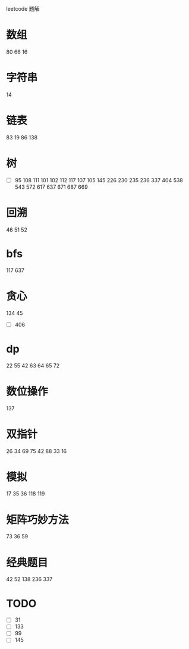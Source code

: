 leetcode 题解 
# 数组
80
66
16

# 字符串
14


# 链表
83
19
86
138

# 树
- [ ] 95
108
111
101
102
112
117
107
105
145
226
230
235
236
337
404
538
543
572
617
637
671
687
669

# 回溯
46
51
52

# bfs
117
637

# 贪心
134
45
- [ ] 406

# dp
22
55
42
63
64
65
72

# 数位操作
137

# 双指针
26
34
69
75
42
88
33
16

# 模拟
17
35
36
118
119

# 矩阵巧妙方法
73
36
59

# 经典题目
42
52
138
236
337


# TODO
- [ ] 31
- [ ] 133
- [ ] 99
- [ ] 145
